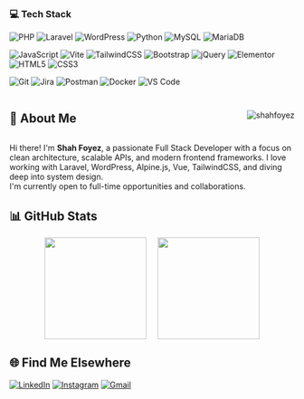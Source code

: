 ### 💻 Tech Stack

![PHP](https://img.shields.io/badge/PHP-777BB4?style=flat-square&logo=php&logoColor=white)
![Laravel](https://img.shields.io/badge/Laravel-FF2D20?style=flat-square&logo=laravel&logoColor=white)
![WordPress](https://img.shields.io/badge/Wordpress-21759B?style=flat-square&logo=wordpress&logoColor=white)
![Python](https://img.shields.io/badge/Python-3776AB?style=flat-square&logo=python&logoColor=white)
![MySQL](https://img.shields.io/badge/MySQL-005C84?style=flat-square&logo=mysql&logoColor=white)
![MariaDB](https://img.shields.io/badge/MariaDB-003545?style=flat-square&logo=mariadb&logoColor=white)

![JavaScript](https://img.shields.io/badge/JavaScript-F7DF1E?style=flat-square&logo=javascript&logoColor=black)
![Vite](https://img.shields.io/badge/Vite-593D88?style=flat-square&logo=vite&logoColor=white)
![TailwindCSS](https://img.shields.io/badge/Tailwind_CSS-38B2AC?style=flat-square&logo=tailwind-css&logoColor=white)
![Bootstrap](https://img.shields.io/badge/Bootstrap-563D7C?style=flat-square&logo=bootstrap&logoColor=white)
![jQuery](https://img.shields.io/badge/jQuery-0769AD?style=flat-square&logo=jquery&logoColor=white)
![Elementor](https://img.shields.io/badge/Elementor-9146FF?style=flat-square&logo=elementor&logoColor=white)
![HTML5](https://img.shields.io/badge/HTML5-E34F26?style=flat-square&logo=html5&logoColor=white)
![CSS3](https://img.shields.io/badge/CSS3-1572B6?style=flat-square&logo=css3&logoColor=white)

![Git](https://img.shields.io/badge/Git-F05032?style=flat-square&logo=git&logoColor=white)
![Jira](https://img.shields.io/badge/Jira-0052CC?style=flat-square&logo=jira&logoColor=white)
![Postman](https://img.shields.io/badge/Postman-FF6C37?style=flat-square&logo=postman&logoColor=white)
![Docker](https://img.shields.io/badge/Docker-2496ED?style=flat-square&logo=docker&logoColor=white)
![VS Code](https://img.shields.io/badge/VS_Code-0078D7?style=flat-square&logo=visual-studio-code&logoColor=white)



<div style="display: flex; justify-content: space-between; align-items: center;">
  <h2>👋 About Me</h2>
  <img src="https://komarev.com/ghpvc/?username=shahfoyez&label=Profile%20views&color=0e75b6&style=flat" alt="shahfoyez" />
</div>

Hi there! I'm **Shah Foyez**, a passionate Full Stack Developer with a focus on clean architecture, scalable APIs, and modern frontend frameworks. I love working with Laravel, WordPress, Alpine.js, Vue, TailwindCSS, and diving deep into system design.  
I'm currently open to full-time opportunities and collaborations.


## 📊 GitHub Stats

<div align="center" style="display: flex; flex-wrap: wrap; justify-content: center; gap: 20px;">

  <img src="https://github-readme-stats.vercel.app/api?username=shahfoyez&theme=darcula&show_icons=true&hide_border=true&count_private=true" style="height: 180px" />
  <!--   <img src="https://github-readme-streak-stats.herokuapp.com/?user=shahfoyez&theme=darcula&hide_border=true" style="height: 180px" /> -->


  <img src="https://github-readme-stats.vercel.app/api/top-langs/?username=shahfoyez&theme=darcula&show_icons=true&hide_border=true&layout=compact" style="height: 180px" />

</div>




## 🌐 Find Me Elsewhere

[![LinkedIn](https://img.shields.io/badge/LinkedIn-0077B5?style=flat-square&logo=linkedin&logoColor=white)](https://bd.linkedin.com/in/shah-foyez-933a27206)
[![Instagram](https://img.shields.io/badge/Instagram-E4405F?style=flat-square&logo=instagram&logoColor=white)](https://instagram.com/shahfoyez)
[![Gmail](https://img.shields.io/badge/Gmail-D14836?style=flat-square&logo=gmail&logoColor=white)](mailto:shahfoyez7@gmail.com)
